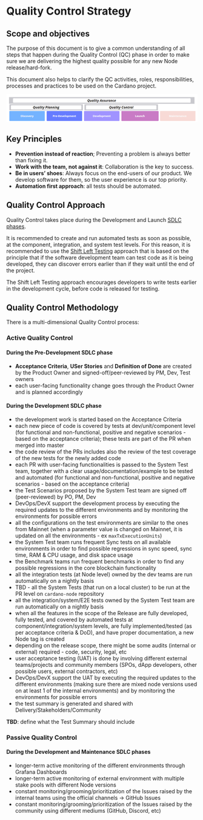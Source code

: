 # Quality Control Strategy

## Scope and objectives

The purpose of this document is to give a common understanding of all steps that happen during the Quality Control (QC) phase
in order to make sure we are delivering the highest quality possible for any new Node release/hard-fork.

This document also helps to clarify the QC activities, roles, responsibilities, processes and practices to be used on the Cardano project.

![img.png](../src_docs/source/images/qa_process.png)

## Key Principles

- **Prevention instead of reaction**; Preventing a problem is always better than fixing it.
- **Work with the team, not against it**: Collaboration is the key to success.
- **Be in users’ shoes**: Always focus on the end-users of our product. We develop software for them, so the user experience is our top priority.
- **Automation first approach**: all tests should be automated.

## Quality Control Approach

Quality Control takes place during the Development and Launch [SDLC phases]().

It is recommended to create and run automated tests as soon as possible, at the component, integration, and system test levels.
For this reason, it is recommended to use the [Shift Left Testing]() approach that is based on the principle that if the
software development team can test code as it is being developed, they can discover errors earlier than if they wait until
the end of the project.

The Shift Left Testing approach encourages developers to write tests earlier in the development cycle, before code is released for testing.

## Quality Control Methodology

There is a multi-dimensional Quality Control process:

### Active Quality Control

#### During the Pre-Development SDLC phase

- **Acceptance Criteria**, **USer Stories** and **Definition of Done** are created by the Product Owner and signed-off/peer-reviewed by PM, Dev, Test owners
- each user-facing functionality change goes through the Product Owner and is planned accordingly

#### During the Development SDLC phase

- the development work is started based on the Acceptance Criteria
- each new piece of code is covered by tests at dev/unit/component level (for functional and non-functional,
  positive and negative scenarios - based on the acceptance criteria); these tests are part of the PR when merged into master
- the code review of the PRs includes also the review of the test coverage of the new tests for the newly added code
- each PR with user-facing functionalities is passed to the System Test team, together with a clear usage/documentation/example
  to be tested and automated (for functional and non-functional, positive and negative scenarios - based on the acceptance criteria)
- the Test Scenarios proposed by the System Test team are signed off (peer-reviewed) by PO, PM, Dev
- DevOps/DevX support the development process by executing the required updates to the different environments and by monitoring
  the environments for possible errors
- all the configurations on the test environments are similar to the ones from Mainnet (when a parameter value is changed on Mainnet,
  it is updated on all the environments - ex `maxTxExecutionUnits`)
- the System Test team runs frequent Sync tests on all available environments in order to find possible regressions in sync speed,
  sync time, RAM & CPU usage, and disk space usage
- the Benchmark teams run frequent benchmarks in order to find any possible regressions in the core blockchain functionality
- all the integration tests (at Node level) owned by the dev teams are run automatically on a nightly basis
- TBD - all the System Tests (that run on a local cluster) to be run at the PR level on `cardano-node` repository
- all the integration/system/E2E tests owned by the System Test team are run automatically on a nightly basis
- when all the features in the scope of the Release are fully developed, fully tested, and covered by automated tests at
  component/integration/system levels, are fully implemented/tested (as per acceptance criteria & DoD), and have proper documentation,
  a new Node tag is created
- depending on the release scope, there might be some audits (internal or external) required - code, security, legal, etc
- user acceptance testing (UAT) is done by involving different external teams/projects and community members
  (SPOs, dApp developers, other possible users, external contractors, etc)
- DevOps/DevX support the UAT by executing the required updates to the different environments (making sure there are mixed
  node versions used on at least 1 of the internal environments) and by monitoring the environments for possible errors
- the test summary is generated and shared with Delivery/Stakeholders/Community

**TBD**: define what the Test Summary should include

### Passive Quality Control

#### During the Development and Maintenance SDLC phases

- longer-term active monitoring of the different environments through Grafana Dashboards
- longer-term active monitoring of external environment with multiple stake pools with different Node versions
- constant monitoring/grooming/prioritization of the Issues raised by the internal teams using the official channels → GitHub Issues
- constant monitoring/grooming/prioritization of the Issues raised by the community using different mediums (GitHub, Discord, etc)
